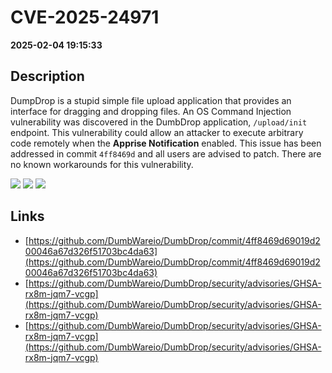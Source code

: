 # CVE-2025-24971

**2025-02-04 19:15:33**

## Description
DumpDrop is a stupid simple file upload application that provides an interface for dragging and dropping files. An OS Command Injection vulnerability was discovered in the DumbDrop application, `/upload/init` endpoint. This vulnerability could allow an attacker to execute arbitrary code remotely when the **Apprise Notification** enabled. This issue has been addressed in commit `4ff8469d` and all users are advised to patch. There are no known workarounds for this vulnerability.

![](https://img.shields.io/static/v1?label=Score&message=9.5&color=red)
![](https://img.shields.io/static/v1?label=Severity&message=CRITICAL&color=red)
![](https://img.shields.io/static/v1?label=CWE&message=RCE&color=green)

## Links
- [https://github.com/DumbWareio/DumbDrop/commit/4ff8469d69019d200046a67d326f51703bc4da63](https://github.com/DumbWareio/DumbDrop/commit/4ff8469d69019d200046a67d326f51703bc4da63)
- [https://github.com/DumbWareio/DumbDrop/security/advisories/GHSA-rx8m-jqm7-vcgp](https://github.com/DumbWareio/DumbDrop/security/advisories/GHSA-rx8m-jqm7-vcgp)
- [https://github.com/DumbWareio/DumbDrop/security/advisories/GHSA-rx8m-jqm7-vcgp](https://github.com/DumbWareio/DumbDrop/security/advisories/GHSA-rx8m-jqm7-vcgp)
